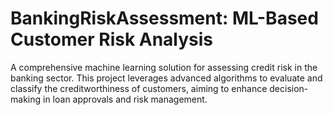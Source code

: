 # BankingRiskAssessment: ML-Based Customer Risk Analysis

A comprehensive machine learning solution for assessing credit risk in the banking sector. This project leverages advanced algorithms to evaluate and classify the creditworthiness of customers, aiming to enhance decision-making in loan approvals and risk management.

